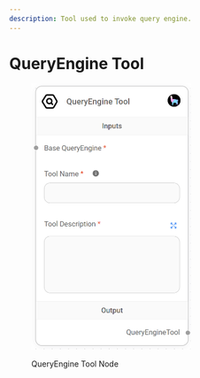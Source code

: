 ```yaml
---
description: Tool used to invoke query engine.
---
```


# QueryEngine Tool

<figure><img src="../../../.gitbook/assets/image (7).png" alt="" width="289"><figcaption><p>QueryEngine Tool Node</p></figcaption></figure>
